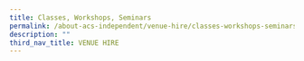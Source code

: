 ```yaml
---
title: Classes, Workshops, Seminars
permalink: /about-acs-independent/venue-hire/classes-workshops-seminars/
description: ""
third_nav_title: VENUE HIRE
---
```

